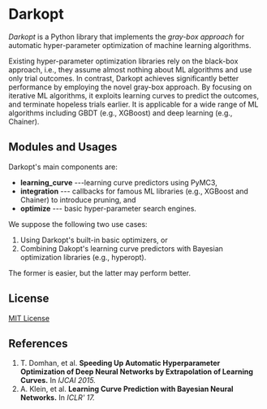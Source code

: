 # Darkopt

*Darkopt* is a Python library that implements the *gray-box approach* for automatic hyper-parameter optimization of machine learning algorithms.

Existing hyper-parameter optimization libraries rely on the black-box approach, i.e., they assume almost nothing about ML algorithms and use only trial outcomes. In contrast, Darkopt achieves significantly better performance by employing the novel gray-box approach. By focusing on iterative ML algorithms, it exploits learning curves to predict the outcomes, and terminate hopeless trials earlier. It is applicable for a wide range of ML algorithms including GBDT (e.g., XGBoost) and deep learning (e.g., Chainer).


## Modules and Usages

Darkopt's main components are:

* **learning_curve** ---learning curve predictors using PyMC3,
* **integration** --- callbacks for famous ML libraries (e.g., XGBoost and Chainer) to introduce pruning, and
* **optimize** --- basic hyper-parameter search engines.

We suppose the following two use cases:

1. Using Darkopt's built-in basic optimizers, or
2. Combining Dakopt's learning curve predictors with Bayesian optimization libraries (e.g., hyperopt).

The former is easier, but the latter may perform better.

## License

[MIT License](LICENSE)


## References

1. T. Domhan, et al. **Speeding Up Automatic Hyperparameter Optimization of Deep Neural Networks by Extrapolation of Learning Curves.** In *IJCAI 2015.*
2. A. Klein, et al. **Learning Curve Prediction with Bayesian Neural Networks.** In *ICLR' 17.*
